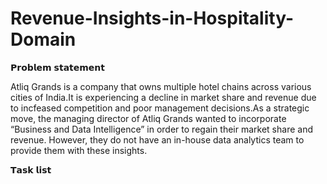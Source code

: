 # Revenue-Insights-in-Hospitality-Domain
𝗣𝗿𝗼𝗯𝗹𝗲𝗺 𝘀𝘁𝗮𝘁𝗲𝗺𝗲𝗻𝘁

Atliq Grands is a company that owns multiple hotel chains across various cities of India.It is experiencing a decline in market share and revenue due to incfeased competition and poor management decisions.As a strategic move, the managing director of Atliq Grands wanted to incorporate “Business and Data Intelligence” in order to regain their market share and revenue. However, they do not have an in-house data analytics team to provide them with these insights.

𝗧𝗮𝘀𝗸 𝗹𝗶𝘀𝘁
